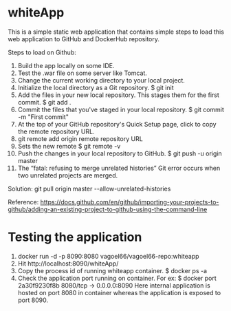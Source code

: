 # whiteApp
This is a simple static web application that contains simple steps to load this web application to GitHub and DockerHub repository.

Steps to load on Github:
1. Build the app locally on some IDE.
2. Test the .war file on some server like Tomcat.
3. Change the current working directory to your local project.
4. Initialize the local directory as a Git repository.
     $ git init
5. Add the files in your new local repository. This stages them for the first commit.
     $ git add .
6. Commit the files that you've staged in your local repository.
     $ git commit -m "First commit"
7. At the top of your GitHub repository's Quick Setup page, click to copy the remote repository URL.
8. git remote add origin remote repository URL
9. Sets the new remote
   $ git remote -v
10. Push the changes in your local repository to GitHub.
$ git push -u origin master
11. The “fatal: refusing to merge unrelated histories” Git error occurs when two unrelated projects are merged.

Solution: git pull origin master --allow-unrelated-histories


Reference: https://docs.github.com/en/github/importing-your-projects-to-github/adding-an-existing-project-to-github-using-the-command-line

# Testing the application
1. docker run -d -p 8090:8080 vagoel66/vagoel66-repo:whiteapp
2. Hit http://localhost:8090/whiteApp/
3. Copy the process id of running whiteapp container.
     $ docker ps -a
4. Check the application port running on container.
     For ex: $ docker port 2a30f9230f8b
               8080/tcp -> 0.0.0.0:8090
          Here internal application is hosted on port 8080 in container whereas the application is exposed to port 8090.
  
